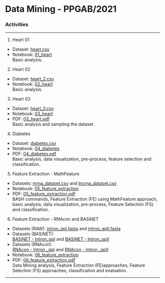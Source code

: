# Data Mining - PPGAB/2021

### Activities
---
1. Heart 01  
* Dataset: [heart.csv](heart.csv)  
* Notebook: [01_heart](01_heart.ipynb)  
Basic analysis.

2. Heart 02  
* Dataset: [heart_2.csv](heart_2.csv)  
* Notebook: [02_heart](02_heart.ipynb)  
Basic analysis.

3. Heart 03  
* Dataset: [heart_3.csv](heart_3.csv)  
* Notebook: [03_heart](03_heart.ipynb)  
* PDF: [03_heart.pdf](03_heart.pdf)  
Basic analysis and sampling the dataset.

4. Diabetes  
* Dataset: [diabetes.csv](diabetes.csv)
* Notebook: [04_diabetes](04_diabetes.ipynb)  
* PDF: [04_diabetes.pdf](04_diabetes.pdf)  
Basic analysis, data visualization, pre-process, feature selection and classification.

5. Feature Extraction - MathFeature
* Datasets: [mrna_dataset.csv](mrna_dataset.csv) and [lncrna_dataset.csv](lncrna_dataset.csv) 
* Notebook: [05_feature_extraction](05_feature_extraction.ipynb)  
* PDF: [05_feature_extraction.pdf](05_feature_extraction.pdf)  
BASH commands, Feature Extraction (FE) using MathFeature approach, basic analysis, data visualization, pre-process, Feature Selection (FS) and classification.

6. Feature Extraction - RNAcon and BASiNET
* Datasets (RAW): [intron_gpI.fasta](intron_gpI.fasta) and [intron_gpII.fasta](intron_gpII.fasta)
* Datasets (BASiNET):  
[BASiNET - Intron_gpI](basinet_i_gpI.csv) and [BASiNET - Intron_gpII](basinet_i_gpII.csv)
* Datasets (RNAcon):  
[RNAcon - Intron _gpI](rnacon_i_gpI.csv) and [RNAcon - Intron _gpII](rnacon_i_gpII.csv)
* Notebook: [06_feature_extraction](06_feature_extraction.ipynb)  
* PDF: [06_feature_extraction.pdf](06_feature_extraction.pdf)  
Data Mining analysis, Feature Extraction (FE)approaches, Feature Selection (FS) approaches, classification and evaluation.

---